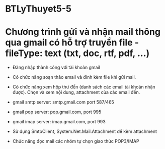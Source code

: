 # BTLyThuyet5-5
# Chương trình gửi và nhận mail thông qua gmail có hỗ trợ truyền file - fileType: text (txt, doc, rtf, pdf, ...)
- Đăng nhập thành công với tài khoản gmail


- Có chức năng soạn thảo email và đính kèm file khi gửi mail.

- Có chức năng xem hộp thư đến (danh sách các email tài khoản nhận được). Chọn và xem nội dung, attachment của các email đến.

- gmail smtp server: smtp.gmail.com port 587/465

- gmail pop server: pop.gmail.com, port 995

- gmail imap server: imap.gmail.com, port 993

- Sử dụng SmtpClient, System.Net.Mail.Attachment để kèm attachment

- Chức năng đọc mail các nhóm tự chọn giao thức POP3/IMAP
